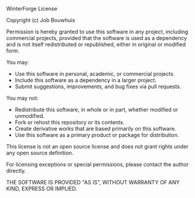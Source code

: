 WinterForge License

Copyright (c) Job Bouwhuis

Permission is hereby granted to use this software in any project, including commercial projects, provided that the software is used as a dependency and is not itself redistributed or republished, either in original or modified form.

You may:
- Use this software in personal, academic, or commercial projects.
- Include this software as a dependency in a larger project.
- Submit suggestions, improvements, and bug fixes via pull requests.

You may not:
- Redistribute this software, in whole or in part, whether modified or unmodified.
- Fork or rehost this repository or its contents.
- Create derivative works that are based primarily on this software.
- Use this software as a primary product or package for distribution.

This license is not an open source license and does not grant rights under any open source definition.

For licensing exceptions or special permissions, please contact the author directly.

THE SOFTWARE IS PROVIDED "AS IS", WITHOUT WARRANTY OF ANY KIND, EXPRESS OR IMPLIED.

